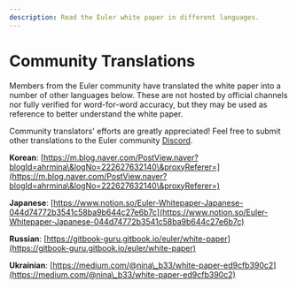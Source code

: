 ```yaml
---
description: Read the Euler white paper in different languages.
---
```


# Community Translations

Members from the Euler community have translated the white paper into a number of other languages below. These are not hosted by official channels nor fully verified for word-for-word accuracy, but they may be used as reference to better understand the white paper.

Community translators' efforts are greatly appreciated! Feel free to submit other translations to the Euler community [Discord](https://discord.com/invite/vyaufngA7n).

**Korean**: [https://m.blog.naver.com/PostView.naver?blogId=ahrmina\&logNo=222627632140\&proxyReferer=](https://m.blog.naver.com/PostView.naver?blogId=ahrmina\&logNo=222627632140\&proxyReferer=)

**Japanese**: [https://www.notion.so/Euler-Whitepaper-Japanese-044d74772b3541c58ba9b644c27e6b7c](https://www.notion.so/Euler-Whitepaper-Japanese-044d74772b3541c58ba9b644c27e6b7c)

**Russian**: [https://gitbook-guru.gitbook.io/euler/white-paper](https://gitbook-guru.gitbook.io/euler/white-paper)

**Ukrainian**: [https://medium.com/@nina\_b33/white-paper-ed9cfb390c2](https://medium.com/@nina\_b33/white-paper-ed9cfb390c2)
